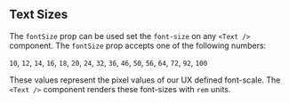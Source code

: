 ## Text Sizes

The `fontSize` prop can be used set the `font-size` on any `<Text />` component. The `fontSize` prop accepts one of the following numbers:

`10`, `12`, `14`, `16`, `18`, `20`, `24`, `32`, `36`, `46`, `50`, `56`, `64`, `72`, `92`, `100`

 These values represent the pixel values of our UX defined font-scale. The `<Text />` component renders these font-sizes with `rem` units.